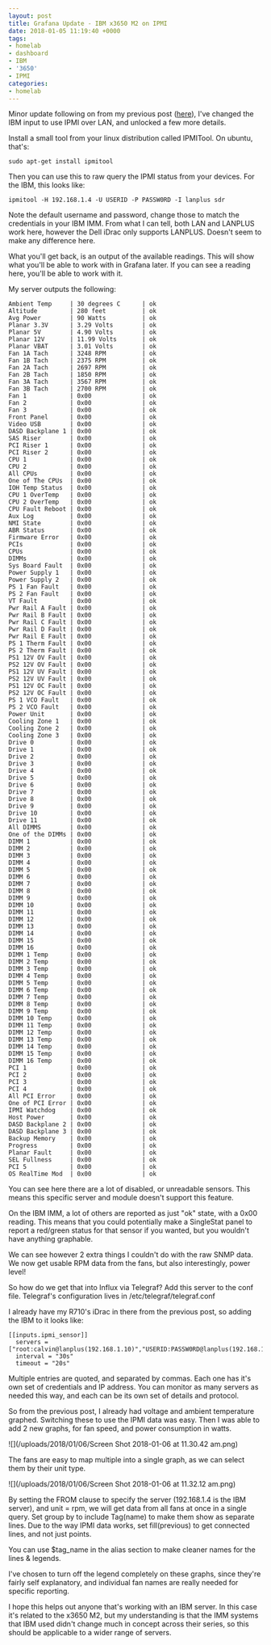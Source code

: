 ```yaml
---
layout: post
title: Grafana Update - IBM x3650 M2 on IPMI
date: 2018-01-05 11:19:40 +0000
tags:
- homelab
- dashboard
- IBM
- '3650'
- IPMI
categories:
- homelab
---
```

Minor update following on from my previous post ([here](https://blog.misaunders.com/2018/homelab-dashboard-with-grafana-influxdb-telegraf/ "Grafana")), I've changed the IBM input to use IPMI over LAN, and unlocked a few more details.

Install a small tool from your linux distribution called IPMITool. On ubuntu, that's:

    sudo apt-get install ipmitool

Then you can use this to raw query the IPMI status from your devices. For the IBM, this looks like:

    ipmitool -H 192.168.1.4 -U USERID -P PASSW0RD -I lanplus sdr

Note the default username and password, change those to match the credentials in your IBM IMM. From what I can tell, both LAN and LANPLUS work here, however the Dell iDrac only supports LANPLUS. Doesn't seem to make any difference here. 

What you'll get back, is an output of the available readings. This will show what you'll be able to work with in Grafana later. If you can see a reading here, you'll be able to work with it. 

My server outputs the following:

    Ambient Temp     | 30 degrees C      | ok
    Altitude         | 280 feet          | ok
    Avg Power        | 90 Watts          | ok
    Planar 3.3V      | 3.29 Volts        | ok
    Planar 5V        | 4.90 Volts        | ok
    Planar 12V       | 11.99 Volts       | ok
    Planar VBAT      | 3.01 Volts        | ok
    Fan 1A Tach      | 3248 RPM          | ok
    Fan 1B Tach      | 2375 RPM          | ok
    Fan 2A Tach      | 2697 RPM          | ok
    Fan 2B Tach      | 1850 RPM          | ok
    Fan 3A Tach      | 3567 RPM          | ok
    Fan 3B Tach      | 2700 RPM          | ok
    Fan 1            | 0x00              | ok
    Fan 2            | 0x00              | ok
    Fan 3            | 0x00              | ok
    Front Panel      | 0x00              | ok
    Video USB        | 0x00              | ok
    DASD Backplane 1 | 0x00              | ok
    SAS Riser        | 0x00              | ok
    PCI Riser 1      | 0x00              | ok
    PCI Riser 2      | 0x00              | ok
    CPU 1            | 0x00              | ok
    CPU 2            | 0x00              | ok
    All CPUs         | 0x00              | ok
    One of The CPUs  | 0x00              | ok
    IOH Temp Status  | 0x00              | ok
    CPU 1 OverTemp   | 0x00              | ok
    CPU 2 OverTemp   | 0x00              | ok
    CPU Fault Reboot | 0x00              | ok
    Aux Log          | 0x00              | ok
    NMI State        | 0x00              | ok
    ABR Status       | 0x00              | ok
    Firmware Error   | 0x00              | ok
    PCIs             | 0x00              | ok
    CPUs             | 0x00              | ok
    DIMMs            | 0x00              | ok
    Sys Board Fault  | 0x00              | ok
    Power Supply 1   | 0x00              | ok
    Power Supply 2   | 0x00              | ok
    PS 1 Fan Fault   | 0x00              | ok
    PS 2 Fan Fault   | 0x00              | ok
    VT Fault         | 0x00              | ok
    Pwr Rail A Fault | 0x00              | ok
    Pwr Rail B Fault | 0x00              | ok
    Pwr Rail C Fault | 0x00              | ok
    Pwr Rail D Fault | 0x00              | ok
    Pwr Rail E Fault | 0x00              | ok
    PS 1 Therm Fault | 0x00              | ok
    PS 2 Therm Fault | 0x00              | ok
    PS1 12V OV Fault | 0x00              | ok
    PS2 12V OV Fault | 0x00              | ok
    PS1 12V UV Fault | 0x00              | ok
    PS2 12V UV Fault | 0x00              | ok
    PS1 12V OC Fault | 0x00              | ok
    PS2 12V OC Fault | 0x00              | ok
    PS 1 VCO Fault   | 0x00              | ok
    PS 2 VCO Fault   | 0x00              | ok
    Power Unit       | 0x00              | ok
    Cooling Zone 1   | 0x00              | ok
    Cooling Zone 2   | 0x00              | ok
    Cooling Zone 3   | 0x00              | ok
    Drive 0          | 0x00              | ok
    Drive 1          | 0x00              | ok
    Drive 2          | 0x00              | ok
    Drive 3          | 0x00              | ok
    Drive 4          | 0x00              | ok
    Drive 5          | 0x00              | ok
    Drive 6          | 0x00              | ok
    Drive 7          | 0x00              | ok
    Drive 8          | 0x00              | ok
    Drive 9          | 0x00              | ok
    Drive 10         | 0x00              | ok
    Drive 11         | 0x00              | ok
    All DIMMS        | 0x00              | ok
    One of the DIMMs | 0x00              | ok
    DIMM 1           | 0x00              | ok
    DIMM 2           | 0x00              | ok
    DIMM 3           | 0x00              | ok
    DIMM 4           | 0x00              | ok
    DIMM 5           | 0x00              | ok
    DIMM 6           | 0x00              | ok
    DIMM 7           | 0x00              | ok
    DIMM 8           | 0x00              | ok
    DIMM 9           | 0x00              | ok
    DIMM 10          | 0x00              | ok
    DIMM 11          | 0x00              | ok
    DIMM 12          | 0x00              | ok
    DIMM 13          | 0x00              | ok
    DIMM 14          | 0x00              | ok
    DIMM 15          | 0x00              | ok
    DIMM 16          | 0x00              | ok
    DIMM 1 Temp      | 0x00              | ok
    DIMM 2 Temp      | 0x00              | ok
    DIMM 3 Temp      | 0x00              | ok
    DIMM 4 Temp      | 0x00              | ok
    DIMM 5 Temp      | 0x00              | ok
    DIMM 6 Temp      | 0x00              | ok
    DIMM 7 Temp      | 0x00              | ok
    DIMM 8 Temp      | 0x00              | ok
    DIMM 9 Temp      | 0x00              | ok
    DIMM 10 Temp     | 0x00              | ok
    DIMM 11 Temp     | 0x00              | ok
    DIMM 12 Temp     | 0x00              | ok
    DIMM 13 Temp     | 0x00              | ok
    DIMM 14 Temp     | 0x00              | ok
    DIMM 15 Temp     | 0x00              | ok
    DIMM 16 Temp     | 0x00              | ok
    PCI 1            | 0x00              | ok
    PCI 2            | 0x00              | ok
    PCI 3            | 0x00              | ok
    PCI 4            | 0x00              | ok
    All PCI Error    | 0x00              | ok
    One of PCI Error | 0x00              | ok
    IPMI Watchdog    | 0x00              | ok
    Host Power       | 0x00              | ok
    DASD Backplane 2 | 0x00              | ok
    DASD Backplane 3 | 0x00              | ok
    Backup Memory    | 0x00              | ok
    Progress         | 0x00              | ok
    Planar Fault     | 0x00              | ok
    SEL Fullness     | 0x00              | ok
    PCI 5            | 0x00              | ok
    OS RealTime Mod  | 0x00              | ok
    

You can see here there are a lot of disabled, or unreadable sensors. This means this specific server and module doesn't support this feature. 

On the IBM IMM, a lot of others are reported as just "ok" state, with a 0x00 reading. This means that you could potentially make a SingleStat panel to report a red/green status for that sensor if you wanted, but you wouldn't have anything graphable. 

We can see however 2 extra things I couldn't do with the raw SNMP data. We now get usable RPM data from the fans, but also interestingly, power level! 

So how do we get that into Influx via Telegraf? Add this server to the conf file. Telegraf's configuration lives in /etc/telegraf/telegraf.conf

I already have my R710's iDrac in there from the previous post, so adding the IBM to it looks like:

    [[inputs.ipmi_sensor]]
      servers = ["root:calvin@lanplus(192.168.1.10)","USERID:PASSW0RD@lanplus(192.168.1.4)"]
      interval = "30s"
      timeout = "20s"

Multiple entries are quoted, and separated by commas. Each one has it's own set of credentials and IP address. You can monitor as many servers as needed this way, and each can be its own set of details and protocol. 

So from the previous post, I already had voltage and ambient temperature graphed. Switching these to use the IPMI data was easy. Then I was able to add 2 new graphs, for fan speed, and power consumption in watts. 

![](/uploads/2018/01/06/Screen Shot 2018-01-06 at 11.30.42 am.png)

The fans are easy to map multiple into a single graph, as we can select them by their unit type.

![](/uploads/2018/01/06/Screen Shot 2018-01-06 at 11.32.12 am.png)

By setting the FROM clause to specify the server (192.168.1.4 is the IBM server), and unit = rpm, we will get data from all fans at once in a single query. Set group by to include Tag(name) to make them show as separate lines. Due to the way IPMI data works, set fill(previous) to get connected lines, and not just points.

You can use $tag_name in the alias section to make cleaner names for the lines & legends. 

I've chosen to turn off the legend completely on these graphs, since they're fairly self explanatory, and individual fan names are really needed for specific reporting. 

I hope this helps out anyone that's working with an IBM server. In this case it's related to the x3650 M2, but my understanding is that the IMM systems that IBM used didn't change much in concept across their series, so this should be applicable to a wider range of servers.
